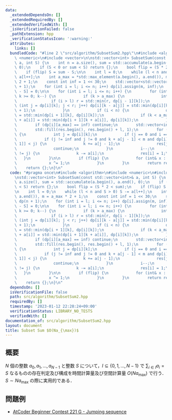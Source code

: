 ```yaml
---
data:
  _extendedDependsOn: []
  _extendedRequiredBy: []
  _extendedVerifiedWith: []
  _isVerificationFailed: false
  _pathExtension: hpp
  _verificationStatusIcon: ':warning:'
  attributes:
    links: []
  bundledCode: "#line 2 \"src/algorithm/SubsetSum2.hpp\"\n#include <algorithm>\n#include\
    \ <numeric>\n#include <vector>\n\nstd::vector<int> SubsetSum(const std::vector<int>&\
    \ a, int S) {\n    int n = a.size(), sum = std::accumulate(a.begin(), a.end(),\
    \ 0);\n    if (S < 0 or sum < S) return {};\n    bool flip = (S * 2 < sum);\n\
    \    if (flip) S = sum - S;\n\n    int l = 0;\n    while (l < n and S > 0) S -=\
    \ a[l++];\n    int a_max = *std::max_element(a.begin(), a.end()), m = a_max *\
    \ 2 + 1;\n    const int inf = 1 << 30;\n    std::vector<std::vector<int>> dp(n\
    \ + 1);\n    for (int i = l; i <= n; i++) dp[i].assign(m, inf);\n    dp[l][a_max\
    \ - S] = 0;\n\n    for (int i = l; i <= n; i++) {\n        for (int k = m - 1;\
    \ k >= 0; k--) {\n            if (k > a_max) {\n                int r = l;\n \
    \               if (i > l) r = std::min(r, dp[i - 1][k]);\n                for\
    \ (int j = dp[i][k]; j < r; j++) dp[i][k - a[j]] = std::min(dp[i][k - a[j]], j\
    \ + 1);\n            }\n            if (i < n) {\n                dp[i + 1][k]\
    \ = std::min(dp[i + 1][k], dp[i][k]);\n                if (k < a_max) dp[i + 1][k\
    \ + a[i]] = std::min(dp[i + 1][k + a[i]], dp[i][k]);\n            }\n        }\n\
    \        if (dp[i][a_max] == inf) continue;\n        std::vector<int> res(n);\n\
    \        std::fill(res.begin(), res.begin() + l, 1);\n        for (int k = a_max;;)\
    \ {\n            int j = dp[i][k];\n            if (j == 0 and i == l) break;\n\
    \            if (j != inf and j != 0 and k + a[j - 1] < m and dp[i][k + a[j -\
    \ 1]] < j) {\n                k += a[j - 1];\n                res[j - 1] = 0;\n\
    \                continue;\n            }\n            i--;\n            if (dp[i][k]\
    \ != j) {\n                k -= a[i];\n                res[i] = 1;\n         \
    \   }\n        }\n\n        if (flip) {\n            for (int& x : res) {\n  \
    \              x ^= 1;\n            }\n        }\n        return res;\n    }\n\
    \    return {};\n}\n"
  code: "#pragma once\n#include <algorithm>\n#include <numeric>\n#include <vector>\n\
    \nstd::vector<int> SubsetSum(const std::vector<int>& a, int S) {\n    int n =\
    \ a.size(), sum = std::accumulate(a.begin(), a.end(), 0);\n    if (S < 0 or sum\
    \ < S) return {};\n    bool flip = (S * 2 < sum);\n    if (flip) S = sum - S;\n\
    \n    int l = 0;\n    while (l < n and S > 0) S -= a[l++];\n    int a_max = *std::max_element(a.begin(),\
    \ a.end()), m = a_max * 2 + 1;\n    const int inf = 1 << 30;\n    std::vector<std::vector<int>>\
    \ dp(n + 1);\n    for (int i = l; i <= n; i++) dp[i].assign(m, inf);\n    dp[l][a_max\
    \ - S] = 0;\n\n    for (int i = l; i <= n; i++) {\n        for (int k = m - 1;\
    \ k >= 0; k--) {\n            if (k > a_max) {\n                int r = l;\n \
    \               if (i > l) r = std::min(r, dp[i - 1][k]);\n                for\
    \ (int j = dp[i][k]; j < r; j++) dp[i][k - a[j]] = std::min(dp[i][k - a[j]], j\
    \ + 1);\n            }\n            if (i < n) {\n                dp[i + 1][k]\
    \ = std::min(dp[i + 1][k], dp[i][k]);\n                if (k < a_max) dp[i + 1][k\
    \ + a[i]] = std::min(dp[i + 1][k + a[i]], dp[i][k]);\n            }\n        }\n\
    \        if (dp[i][a_max] == inf) continue;\n        std::vector<int> res(n);\n\
    \        std::fill(res.begin(), res.begin() + l, 1);\n        for (int k = a_max;;)\
    \ {\n            int j = dp[i][k];\n            if (j == 0 and i == l) break;\n\
    \            if (j != inf and j != 0 and k + a[j - 1] < m and dp[i][k + a[j -\
    \ 1]] < j) {\n                k += a[j - 1];\n                res[j - 1] = 0;\n\
    \                continue;\n            }\n            i--;\n            if (dp[i][k]\
    \ != j) {\n                k -= a[i];\n                res[i] = 1;\n         \
    \   }\n        }\n\n        if (flip) {\n            for (int& x : res) {\n  \
    \              x ^= 1;\n            }\n        }\n        return res;\n    }\n\
    \    return {};\n}\n"
  dependsOn: []
  isVerificationFile: false
  path: src/algorithm/SubsetSum2.hpp
  requiredBy: []
  timestamp: '2023-01-12 22:28:24+09:00'
  verificationStatus: LIBRARY_NO_TESTS
  verifiedWith: []
documentation_of: src/algorithm/SubsetSum2.hpp
layout: document
title: Subset Sum $O(Na_{\max})$
---
```


## 概要
$N$ 個の整数 $a_0, a_1, \dots , a_{N - 1}$ と整数 $S$ について，$I \subseteq \{0, 1, \dots, N - 1\}$ で $\sum_{i \in I} a_i = S$ なるものの存在判定及び構成を時間計算量及び空間計算量 $O(Na_{\max})$ で行う．
$S \sim Na_{\max}$ の際に実用的である．

## 問題例
- [AtCoder Beginner Contest 221 G - Jumping sequence](https://atcoder.jp/contests/abc221/tasks/abc221_g)
